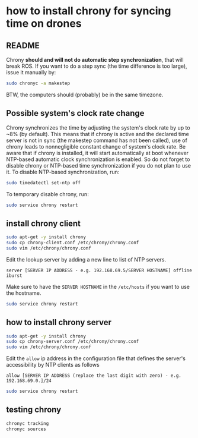 # how to install chrony for syncing time on drones

## README

Chrony **should and will not do automatic step synchronization**, that will break ROS. If you want to do a step sync (the time difference is too large), issue it manually by:
```bash
sudo chronyc -a makestep
```

BTW, the computers should (probably) be in the same timezone.

## Possible system's clock rate change

Chrony synchronizes the time by adjusting the system's clock rate by up to ~8% (by default). This means that if chrony is active and the declared time server is not in sync (the makestep command has not been called), use of chrony leads to nonnegligible constant change of system's clock rate. Be aware that if chrony is installed, it will start automatically at boot whenever NTP-based automatic clock synchronization is enabled. So do not forget to disable chrony or NTP-based time synchronization if you do not plan to use it. To disable NTP-based synchronization, run:
```bash
sudo timedatectl set-ntp off
```
To temporary disable chrony, run:
```bash
sudo service chrony restart
```

## install chrony client

```bash
sudo apt-get -y install chrony
sudo cp chrony-client.conf /etc/chrony/chrony.conf
sudo vim /etc/chrony/chrony.conf
```
Edit the lookup server by adding a new line to list of NTP servers.
```
server [SERVER IP ADDRESS - e.g. 192.168.69.5/SERVER HOSTNAME] offline iburst
```
Make sure to have the `SERVER HOSTNAME` in the `/etc/hosts` if you want to use the hostname.

```bash
sudo service chrony restart
```

## how to install chrony server

```bash
sudo apt-get -y install chrony
sudo cp chrony-server.conf /etc/chrony/chrony.conf
sudo vim /etc/chrony/chrony.conf
```
Edit the `allow` ip address in the configuration file that defines the server's accessibility by NTP clients as follows
```
allow [SERVER IP ADDRESS (replace the last digit with zero) - e.g. 192.168.69.0.]/24
```
```bash
sudo service chrony restart
```

## testing chrony

```bash
chronyc tracking
chronyc sources
```
